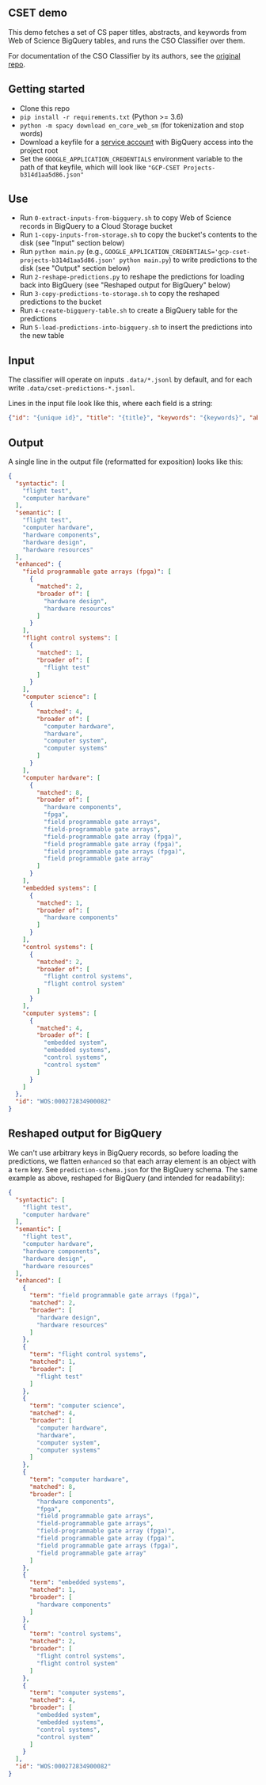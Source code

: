 ## CSET demo

This demo fetches a set of CS paper titles, abstracts, and keywords from Web of Science BigQuery tables, and runs the CSO Classifier over them.

For documentation of the CSO Classifier by its authors, see the [original repo](https://github.com/angelosalatino/cso-classifier).

## Getting started

- Clone this repo
- `pip install -r requirements.txt` (Python >= 3.6)
- `python -m spacy download en_core_web_sm` (for tokenization and stop words)
- Download a keyfile for a [service account](https://console.cloud.google.com/iam-admin/serviceaccounts/details/108948885901935517907?organizationId=266927719261&project=gcp-cset-projects) with BigQuery access into the project root
- Set the `GOOGLE_APPLICATION_CREDENTIALS` environment variable to the path of that keyfile, which will look like `"GCP-CSET Projects-b314d1aa5d86.json"`

## Use

- Run `0-extract-inputs-from-bigquery.sh` to copy Web of Science records in BigQuery to a Cloud Storage bucket
- Run `1-copy-inputs-from-storage.sh` to copy the bucket's contents to the disk (see "Input" section below)
- Run `python main.py` (e.g., `GOOGLE_APPLICATION_CREDENTIALS='gcp-cset-projects-b314d1aa5d86.json' python main.py`) to write predictions to the disk (see "Output" section below)
- Run `2-reshape-predictions.py` to reshape the predictions for loading back into BigQuery (see "Reshaped output for BigQuery" below)
- Run `3-copy-predictions-to-storage.sh` to copy the reshaped predictions to the bucket
- Run `4-create-bigquery-table.sh` to create a BigQuery table for the predictions
- Run `5-load-predictions-into-bigquery.sh` to insert the predictions into the new table

## Input

The classifier will operate on inputs `.data/*.jsonl` by default, and for each write `.data/cset-predictions-*.jsonl`.

Lines in the input file look like this, where each field is a string:
 
```JSON
{"id": "{unique id}", "title": "{title}", "keywords": "{keywords}", "abstract_text": "{abstract}" }
``` 

## Output

A single line in the output file (reformatted for exposition) looks like this:

```JSON
{
  "syntactic": [
    "flight test",
    "computer hardware"
  ],
  "semantic": [
    "flight test",
    "computer hardware",
    "hardware components",
    "hardware design",
    "hardware resources"
  ],
  "enhanced": {
    "field programmable gate arrays (fpga)": [
      {
        "matched": 2,
        "broader of": [
          "hardware design",
          "hardware resources"
        ]
      }
    ],
    "flight control systems": [
      {
        "matched": 1,
        "broader of": [
          "flight test"
        ]
      }
    ],
    "computer science": [
      {
        "matched": 4,
        "broader of": [
          "computer hardware",
          "hardware",
          "computer system",
          "computer systems"
        ]
      }
    ],
    "computer hardware": [
      {
        "matched": 8,
        "broader of": [
          "hardware components",
          "fpga",
          "field programmable gate arrays",
          "field-programmable gate arrays",
          "field-programmable gate array (fpga)",
          "field programmable gate array (fpga)",
          "field programmable gate arrays (fpga)",
          "field programmable gate array"
        ]
      }
    ],
    "embedded systems": [
      {
        "matched": 1,
        "broader of": [
          "hardware components"
        ]
      }
    ],
    "control systems": [
      {
        "matched": 2,
        "broader of": [
          "flight control systems",
          "flight control system"
        ]
      }
    ],
    "computer systems": [
      {
        "matched": 4,
        "broader of": [
          "embedded system",
          "embedded systems",
          "control systems",
          "control system"
        ]
      }
    ]
  },
  "id": "WOS:000272834900082"
}
```

## Reshaped output for BigQuery

We can't use arbitrary keys in BigQuery records, so before loading the predictions, we flatten `enhanced` so that each array element is an object with a `term` key.
See `prediction-schema.json` for the BigQuery schema.
The same example as above, reshaped for BigQuery (and intended for readability):

```JSON
{
  "syntactic": [
    "flight test",
    "computer hardware"
  ],
  "semantic": [
    "flight test",
    "computer hardware",
    "hardware components",
    "hardware design",
    "hardware resources"
  ],
  "enhanced": [
    {
      "term": "field programmable gate arrays (fpga)",
      "matched": 2,
      "broader": [
        "hardware design",
        "hardware resources"
      ]
    },
    {
      "term": "flight control systems",
      "matched": 1,
      "broader": [
        "flight test"
      ]
    },
    {
      "term": "computer science",
      "matched": 4,
      "broader": [
        "computer hardware",
        "hardware",
        "computer system",
        "computer systems"
      ]
    },
    {
      "term": "computer hardware",
      "matched": 8,
      "broader": [
        "hardware components",
        "fpga",
        "field programmable gate arrays",
        "field-programmable gate arrays",
        "field-programmable gate array (fpga)",
        "field programmable gate array (fpga)",
        "field programmable gate arrays (fpga)",
        "field programmable gate array"
      ]
    },
    {
      "term": "embedded systems",
      "matched": 1,
      "broader": [
        "hardware components"
      ]
    },
    {
      "term": "control systems",
      "matched": 2,
      "broader": [
        "flight control systems",
        "flight control system"
      ]
    },
    {
      "term": "computer systems",
      "matched": 4,
      "broader": [
        "embedded system",
        "embedded systems",
        "control systems",
        "control system"
      ]
    }
  ],
  "id": "WOS:000272834900082"
}
```